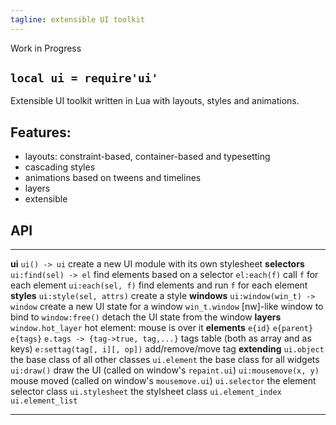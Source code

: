 ```yaml
---
tagline: extensible UI toolkit
---
```


<warn>Work in Progress</warn>

## `local ui = require'ui'`

Extensible UI toolkit written in Lua with layouts, styles and animations.

## Features:

  * layouts: constraint-based, container-based and typesetting
  * cascading styles
  * animations based on tweens and timelines
  * layers
  * extensible

## API

--------------------------------- -----------------------------------------------
__ui__
`ui() -> ui`                      create a new UI module with its own stylesheet
__selectors__
`ui:find(sel) -> el`              find elements based on a selector
`el:each(f)`                      call `f` for each element
`ui:each(sel, f)`                 find elements and run `f` for each element
__styles__
`ui:style(sel, attrs)`            create a style
__windows__
`ui:window(win_t) -> window`      create a new UI state for a window
`win_t.window`                    [nw]-like window to bind to
`window:free()`                   detach the UI state from the window
__layers__
`window.hot_layer`                hot element: mouse is over it
__elements__
`e{id}`
`e{parent}`
`e{tags}`
`e.tags -> {tag->true, tag,...}`  tags table (both as array and as keys)
`e:settag(tag[, i][, op])`        add/remove/move tag
__extending__
`ui.object`                       the base class of all other classes
`ui.element`                      the base class for all widgets
`ui:draw()`                       draw the UI (called on window's `repaint.ui`)
`ui:mousemove(x, y)`              mouse moved (called on window's `mousemove.ui`)
`ui.selector`                     the element selector class
`ui.stylesheet`                   the stylsheet class
`ui.element_index`
`ui.element_list`
--------------------------------- -----------------------------------------------

